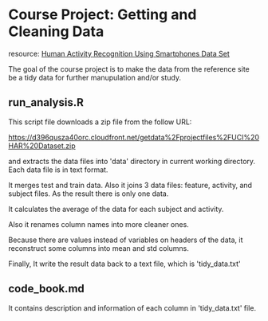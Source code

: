 # Course Project: Getting and Cleaning Data

resource: [Human Activity Recognition Using Smartphones Data Set ](http://archive.ics.uci.edu/ml/datasets/Human+Activity+Recognition+Using+Smartphones)

The goal of the course project is to make the data from the reference site be a tidy data for further manupulation and/or study.

## run_analysis.R

This script file downloads a zip file from the follow URL:

https://d396qusza40orc.cloudfront.net/getdata%2Fprojectfiles%2FUCI%20HAR%20Dataset.zip

and extracts the data files into 'data' directory in current working directory. Each data file is in text format.

It merges test and train data. Also it joins 3 data files: feature, activity, and subject files. As the result there is only one data.

It calculates the average of the data for each subject and activity.

Also it renames column names into more cleaner ones.

Because there are values instead of variables on headers of the data, it reconstruct some columns into mean and std columns.

Finally, It write the result data back to a text file, which is 'tidy_data.txt'

## code_book.md

It contains description and information of each column in 'tidy_data.txt' file.
